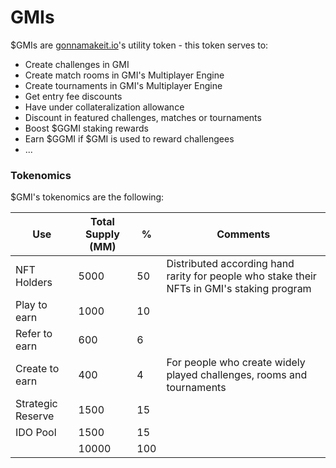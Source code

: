 # GMIs

$GMIs are [gonnamakeit.io](https://gonnamakeit.io)'s utility token - this token serves to:

* Create challenges in GMI
* Create match rooms in GMI's Multiplayer Engine
* Create tournaments in GMI's Multiplayer Engine
* Get entry fee discounts
* Have under collateralization allowance
* Discount in featured challenges, matches or tournaments
* Boost $GGMI staking rewards
* Earn $GGMI if $GMI is used to reward challengees
* ...

### Tokenomics

$GMI's tokenomics are the following:

| Use               | Total Supply (MM) | %   | Comments                                                                                   |
| ----------------- | ----------------- | --- | ------------------------------------------------------------------------------------------ |
| NFT Holders       | 5000              | 50  | Distributed according hand rarity for people who stake their NFTs in GMI's staking program |
| Play to earn      | 1000              | 10  |                                                                                            |
| Refer to earn     | 600               | 6   |                                                                                            |
| Create to earn    | 400               | 4   | For people who create widely played challenges, rooms and tournaments                      |
| Strategic Reserve | 1500              | 15  |                                                                                            |
| IDO Pool          | 1500              | 15  |                                                                                            |
|                   | 10000             | 100 |                                                                                            |

